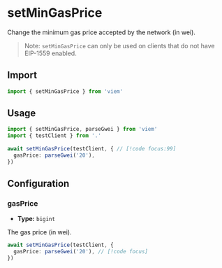# setMinGasPrice

Change the minimum gas price accepted by the network (in wei).

> Note: `setMinGasPrice` can only be used on clients that do not have EIP-1559 enabled.

## Import 

```ts
import { setMinGasPrice } from 'viem'
```

## Usage

```ts
import { setMinGasPrice, parseGwei } from 'viem'
import { testClient } from '.'
 
await setMinGasPrice(testClient, { // [!code focus:99]
  gasPrice: parseGwei('20'),
})
```

## Configuration

### gasPrice

- **Type:** `bigint`

The gas price (in wei).

```ts
await setMinGasPrice(testClient, {
  gasPrice: parseGwei('20'), // [!code focus]
})
```
